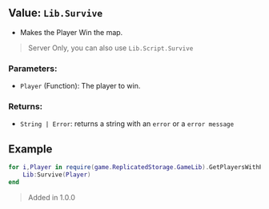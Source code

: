 
## Value: `Lib.Survive`
- Makes the Player Win the map.
> Server Only, you can also use ``Lib.Script.Survive``
### Parameters:
- `Player` (Function): The player to win.
### Returns:
- `String | Error`: returns a string with an ``error`` or a ``error message``
## Example
```lua
for i,Player in require(game.ReplicatedStorage.GameLib).GetPlayersWithPlayState("Playing") do
	Lib:Survive(Player)
end
```

> Added in 1.0.0